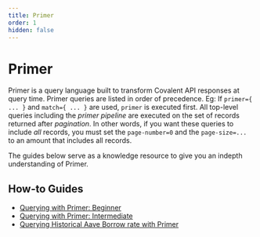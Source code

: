 ```yaml
---
title: Primer
order: 1
hidden: false
---
```


# Primer

Primer is a query language built to transform Covalent API responses at query time. Primer queries are listed in order of precedence. Eg: If `primer={ ... }` and `match={ ... }` are used, `primer` is executed first. All top-level queries including the _primer pipeline_ are executed on the set of records returned after _pagination_. In other words, if you want these queries to include _all_ records, you must set the ```page-number=0``` and the ```page-size=...``` to an amount that includes all records.

The guides below serve as a knowledge resource to give you an indepth understanding of Primer.

## How-to Guides

* [Querying with Primer: Beginner](../../learn/tutorials/query-with-primer-beg)
* [Querying with Primer: Intermediate](../../learn/tutorials/query-with-primer-int)
* [Querying Historical Aave Borrow rate with Primer](../../learn/tutorials/query-historical-aave-borrow-rate-with-primer)